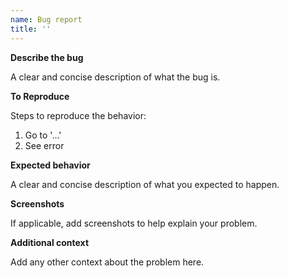 ```yaml
---
name: Bug report
title: ''
---
```


**Describe the bug**

A clear and concise description of what the bug is.

**To Reproduce**

Steps to reproduce the behavior:
1. Go to '...'
2. See error

**Expected behavior**

A clear and concise description of what you expected to happen.

**Screenshots**

If applicable, add screenshots to help explain your problem.

**Additional context**

Add any other context about the problem here.
